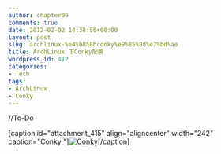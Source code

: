 ```yaml
---
author: chapter09
comments: true
date: 2012-02-02 14:38:56+00:00
layout: post
slug: archlinux-%e4%b8%8bconky%e9%85%8d%e7%bd%ae
title: ArchLinux 下Conky配置
wordpress_id: 412
categories:
- Tech
tags:
- ArchLinux
- Conky
---
```


//To-Do<!-- more -->

[caption id="attachment_415" align="aligncenter" width="242" caption="Conky "][![Conky](http://haow.ca/wp-content/uploads/2012/02/Selection_006.png)](http://haow.ca/wp-content/uploads/2012/02/Selection_006.png)[/caption] 
